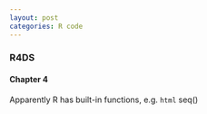 ```yaml
---
layout: post
categories: R code
---
```


### R4DS 
#### Chapter 4
Apparently R has built-in functions, e.g.
```html```
seq()
```


